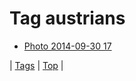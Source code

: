 <!--
title: Tag austrians
date: 2020-06-28T15:00:41.385Z
tags:
-->
# Tag austrians

 * [Photo 2014-09-30 17](98817635237.md)

| [Tags](tags.md) | [Top](index.md) |

